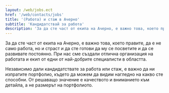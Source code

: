 ```yaml
---
layout: /web/jobs.ect
href: '/web/contacts/jobs'
title: '(Работа) и стаж в Ачерно'
subtitle: 'Кандидатствай за работа'
description: 'За да сте част от екипа на Ачерно, е важно това, което правите, да е не само работа, но и страст и да сте готови да му се посветите и да се развивате постоянно. При нас сме създали отлична организация на работата и екип от едни от най-добрите специалисти в областта.'
---
```

За да сте част от екипа на Ачерно, е важно това, което правите, да е не само работа, но и страст и да сте готови да му се посветите и да се развивате постоянно. При нас сме създали отлична организация на работата и екип от едни от най-добрите специалисти в областта.

Независимо дали кандидатствате за работа или стаж, е важно да ни изпратите портфолио, където да можем да видим нагледно на какво сте способни. От решаващо значение е качеството и вниманието към детайла, а не размерът на портфолиото.